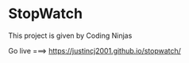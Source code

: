# StopWatch
This project is given by Coding Ninjas

Go live ===>   https://justincj2001.github.io/stopwatch/

